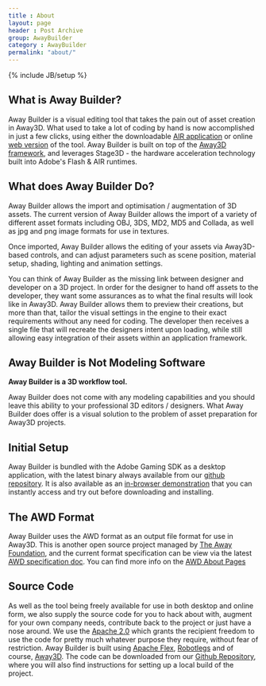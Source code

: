```yaml
---
title : About
layout: page
header : Post Archive
group: AwayBuilder
category : AwayBuilder
permalink: "about/"
---
```

{% include JB/setup %}

## What is Away Builder?

Away Builder is a visual editing tool that takes the pain out of asset creation in Away3D. What used to take a lot of coding by hand is now accomplished in just a few clicks, using either the downloadable [AIR application](https://github.com/awaytools/AwayBuilder/blob/master/awaybuilder-desktop/bin-release/AwayBuilderApplication.air?raw=true) or online [web version](/awaybuilder/live_tool/) of the tool. Away Builder is built on top of the [Away3D framework](http://www.away3d.com), and leverages Stage3D - the hardware acceleration technology built into Adobe's Flash & AIR runtimes.

## What does Away Builder Do?

Away Builder allows the import and optimisation / augmentation of 3D assets. The current version of Away Builder allows the import of a variety of different asset formats including OBJ, 3DS, MD2, MD5 and Collada, as well as jpg and png image formats for use in textures. 

Once imported, Away Builder allows the editing of your assets via Away3D-based controls, and can adjust parameters such as scene position, material setup, shading, lighting and animation settings.

You can think of Away Builder as the missing link between designer and developer on a 3D project. In order for the designer to hand off assets to the developer, they want some assurances as to what the final results will look like in Away3D. Away Builder allows them to preview their creations, but more than that, tailor the visual settings in the engine to their exact requirements without any need for coding. The developer then receives a single file that will recreate the designers intent upon loading, while still allowing easy integration of their assets within an application framework.

## Away Builder is Not Modeling Software

**Away Builder is a 3D workflow tool.**

Away Builder does not come with any modeling capabilities and you should leave this ability to your professional 3D editors / designers.
What Away Builder does offer is a visual solution to the problem of asset preparation for Away3D projects.

## Initial Setup

Away Builder is bundled with the Adobe Gaming SDK as a desktop application, with the latest binary always available from our [github repository](https://github.com/awaytools/AwayBuilder). It is also available as an [in-browser demonstration](/awaybuilder/AwayBuilderApplication.html) that you can instantly access and try out before downloading and installing.

## The AWD Format

Away Builder uses the AWD format as an output file format for use in Away3D. This is another open source project managed by [The Away Foundation](http://www.theawayfoundation.org), and the current format specification can be view via the latest [AWD specification doc](https://github.com/awaytools/awd-sdk/blob/master/docs/AWD_format_specification2_1_Alpha.pdf?raw=true). You can find more info on the [AWD About Pages](/awdformat/about)

## Source Code

As well as the tool being freely available for use in both desktop and online form, we also supply the source code for you to hack about with, augment for your own company needs, contribute back to the project or just have a nose around. We use the [Apache 2.0](http://www.apache.org/licenses/LICENSE-2.0) which grants the recipient freedom to use the code for pretty much whatever purpose they require, without fear of restriction. Away Builder is built using [Apache Flex](http://flex.apache.org/), [Robotlegs](http://www.robotlegs.org/) and of course, [Away3D](http://www.away3d.com). The code can be downloaded from our [Github Repository](https://github.com/awaytools/AwayBuilder), where you will also find instructions for setting up a local build of the project.